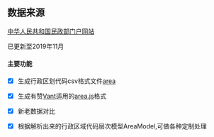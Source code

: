 数据来源
---------


[中华人民共和国民政部门户网站](http://www.mca.gov.cn/article/sj/xzqh/2019/)

已更新至2019年11月

#### 主要功能

- [x]   生成行政区划代码csv格式文件[area](https://github.com/xiefapan/china.area.code/tree/master/data/csv)
- [x]   生成有赞[Vant](https://github.com/youzan/vant/blob/dev/src/area/demo/area.js)适用的[area.js](https://github.com/xiefapan/china.area.code/tree/master/data/vant)格式
- [x]   新老数据对比
- [x]   根据解析出来的行政区域代码层次模型AreaModel,可做各种定制处理


